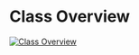 # Class Overview
[![Class Overview](http://img.youtube.com/vi/un8a4lSCdmM/0.jpg)](http://www.youtube.com/watch?v=un8a4lSCdmM)
